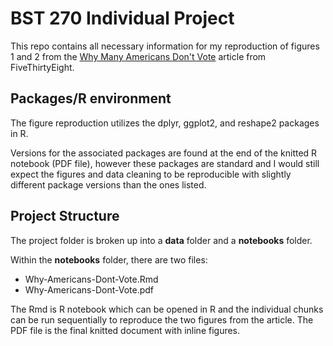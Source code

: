 # BST 270 Individual Project

This repo contains all necessary information for my reproduction of figures 1 and 2 from the [Why Many Americans Don't Vote](https://projects.fivethirtyeight.com/non-voters-poll-2020-election/) article from FiveThirtyEight.

## Packages/R environment

The figure reproduction utilizes the dplyr, ggplot2, and reshape2 packages in R.

Versions for the associated packages are found at the end of the knitted R notebook (PDF file), however these packages are standard and I would still expect the figures and data cleaning to be reproducible with slightly different package versions than the ones listed.

## Project Structure

The project folder is broken up into a **data** folder and a **notebooks** folder.

Within the **notebooks** folder, there are two files:

- Why-Americans-Dont-Vote.Rmd
- Why-Americans-Dont-Vote.pdf

The Rmd is R notebook which can be opened in R and the individual chunks can be run sequentially to reproduce the two figures from the article.
The PDF file is the final knitted document with inline figures.
